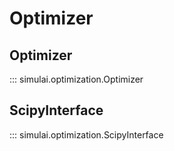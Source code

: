 # Optimizer

## Optimizer
::: simulai.optimization.Optimizer

## ScipyInterface
::: simulai.optimization.ScipyInterface
